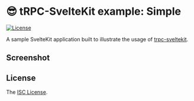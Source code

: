 # 😎 tRPC-SvelteKit example: Simple
[![License][license-image]][license-url]

A sample SvelteKit application built to illustrate the usage of [trpc-sveltekit](https://icflorescu.github.io/trpc-sveltekit/).

## Screenshot

## License

The [ISC License](LICENSE).

[license-image]: http://img.shields.io/npm/l/trpc-sveltekit.svg?style=flat-square
[license-url]: LICENSE
